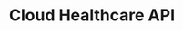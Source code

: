---
title: "Cloud Healthcare API"
linkTitle: "Healthcare"
type: docs
weight: 1
description: > 
  Tools that work with Healthcare Sources.
---